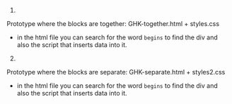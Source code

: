 1.
Prototype where the blocks are together:
GHK-together.html + styles.css
- in the html file you can search for the word `begins` to find the div and also the script that inserts data into it.

2. 
Prototype where the blocks are separate:
GHK-separate.html + styles2.css
- in the html file you can search for the word `begins` to find the div and also the script that inserts data into it. 
